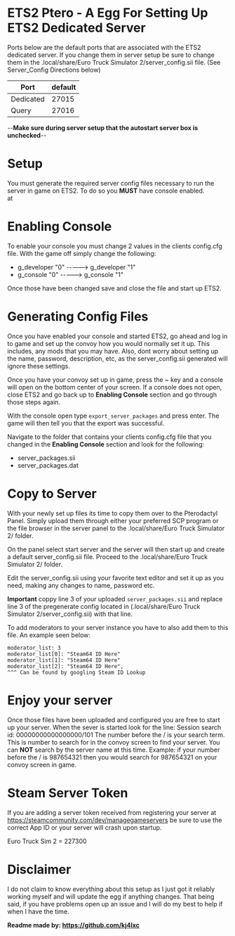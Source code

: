 # ETS2 Ptero - A Egg For Setting Up ETS2 Dedicated Server


Ports below are the default ports that are associated with the ETS2 dedicated server.  If you change them in server setup be sure to change them in the .local/share/Euro Truck Simulator 2/server_config.sii file. (See Server_Config Directions below)

| Port     | default       |
|----------|---------------|
| Dedicated| 27015         |
| Query    | 27016         |

--**Make sure during server setup that the autostart server box is unchecked**--

# Setup
You must generate the required server config files necessary to run the server in game on ETS2.  To do so you **MUST** have console enabled.  
at
# Enabling Console
To enable your console you must change 2 values in the clients config.cfg file.  With the game off simply change the following:
- g_developer "0" -----> g_developer "1"
- g_console "0" -----> g_console "1"

Once those have been changed save and close the file and start up ETS2.

# Generating Config Files
Once you have enabled your console and started ETS2, go ahead and log in to game and set up the convoy how you would normally set it up.  This includes, any mods that you may have.  Also, dont worry about setting up the name, password, description, etc, as the server_config.sii generated will ignore these settings.  

Once you have your convoy set up in game, press the ~ key and a console will open on the bottom center of your screen.  If a console does not open, close ETS2 and go back up to **Enabling Console** section and go through those steps again. 

With the console open type ```export_server_packages``` and press enter.  The game will then tell you that the export was successful.  

Navigate to the folder that contains your clients config.cfg file that you changed in the **Enabling Console** section and look for the following:

- server_packages.sii
- server_packages.dat


# Copy to Server

With your newly set up files its time to copy them over to the Pterodactyl Panel.  Simply upload them through either your preferred SCP program or the file browser in the server panel to the .local/share/Euro Truck Simulator 2/ folder.

On the panel select start server and the server will then start up and create a default server_config.sii file.  Proceed to the .local/share/Euro Truck Simulator 2/ folder.

Edit the server_config.sii using your favorite text editor and set it up as you need, making any changes to name, password etc. 

**Important** coppy line 3 of your uploaded `server_packages.sii` and replace line 3 of the pregenerate config located in (.local/share/Euro Truck Simulator 2/server_config.sii) with that line.


To add moderators to your server instance you have to also add them to this file.  An example seen below:

```
moderator_list: 3
moderator_list[0]: "Steam64 ID Here"
moderator_list[1]: "Steam64 ID Here"
moderator_list[2]: "Steam64 ID Here",
^^^ Can be found by googling Steam ID Lookup
```

# Enjoy your server
Once those files have been uploaded and configured you are free to start up your server.  When the sever is started look for the line: Session search id: 00000000000000000/101  The number before the / is your search term.  This is number to search for in the convoy screen to find your server.  You can **NOT** search by the server name at this time.  Example: if your number before the / is 987654321 then you would search for 987654321 on your convoy screen in game.

# Steam Server Token
If you are adding a server token received from registering your server at https://steamcommunity.com/dev/managegameservers be sure to use the correct App ID or your server will crash upon startup.

Euro Truck Sim 2 = 227300


# Disclaimer
I do not claim to know everything about this setup as I just got it reliably working myself and will update the egg if anything changes.  That being said, if you have problems open up an issue and I will do my best to help if when I have the time.  

**Readme made by: https://github.com/kj4lxc**
